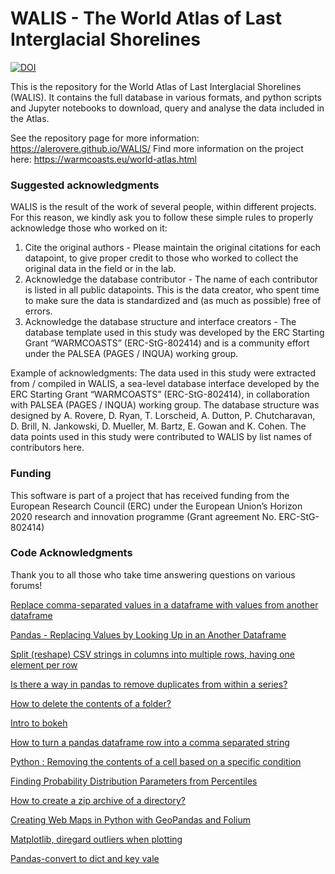 # WALIS - The World Atlas of Last Interglacial Shorelines

[![DOI](https://zenodo.org/badge/DOI/10.5281/zenodo.5979520.svg)](https://doi.org/10.5281/zenodo.5979520)

This is the repository for the World Atlas of Last Interglacial Shorelines (WALIS). It contains the full database in various formats, and python scripts and Jupyter notebooks to download, query and analyse the data included in the Atlas.

See the repository page for more information: https://alerovere.github.io/WALIS/
Find more information on the project here: https://warmcoasts.eu/world-atlas.html

### Suggested acknowledgments
WALIS is the result of the work of several people, within different projects. For this reason, we kindly ask you to follow these simple rules to properly acknowledge those who worked on it:

1. Cite the original authors - Please maintain the original citations for each datapoint, to give proper credit to those who worked to collect the original data in the field or in the lab.
2. Acknowledge the database contributor - The name of each contributor is listed in all public datapoints. This is the data creator, who spent time to make sure the data is standardized and (as much as possible) free of errors.
3. Acknowledge the database structure and interface creators - The database template used in this study was developed by the ERC Starting Grant “WARMCOASTS” (ERC-StG-802414) and is a community effort under the PALSEA (PAGES / INQUA) working group.

Example of acknowledgments: The data used in this study were extracted from / compiled in WALIS, a sea-level database interface developed by the ERC Starting Grant “WARMCOASTS” (ERC-StG-802414), in collaboration with PALSEA (PAGES / INQUA) working group. The database structure was designed by A. Rovere, D. Ryan, T. Lorscheid, A. Dutton, P. Chutcharavan, D. Brill, N. Jankowski, D. Mueller, M. Bartz, E. Gowan and K. Cohen. The data points used in this study were contributed to WALIS by list names of contributors here.

### Funding
This software is part of a project that has received funding from the European Research Council (ERC) under the European Union’s Horizon 2020 research and innovation programme (Grant agreement No. ERC-StG-802414)

### Code Acknowledgments
Thank you to all those who take time answering questions on various forums!

[Replace comma-separated values in a dataframe with values from another dataframe](https://stackoverflow.com/questions/59617019/replace-comma-separated-values-in-a-dataframe-with-values-from-another-dataframe/59617707#59617707)

[Pandas - Replacing Values by Looking Up in an Another Dataframe](https://stackoverflow.com/questions/53818434/pandas-replacing-values-by-looking-up-in-an-another-dataframe)

[Split (reshape) CSV strings in columns into multiple rows, having one element per row](https://riptutorial.com/pandas/example/25462/split--reshape--csv-strings-in-columns-into-multiple-rows--having-one-element-per-row)

[Is there a way in pandas to remove duplicates from within a series?](https://stackoverflow.com/questions/56466917/is-there-a-way-in-pandas-to-remove-duplicates-from-within-a-series)

[How to delete the contents of a folder?](https://stackoverflow.com/questions/185936/how-to-delete-the-contents-of-a-folder)

[Intro to bokeh](http://michael-harmon.com/blog/IntroToBokeh.html)

[How to turn a pandas dataframe row into a comma separated string](https://stackoverflow.com/questions/37877708/how-to-turn-a-pandas-dataframe-row-into-a-comma-separated-string)

[Python : Removing the contents of a cell based on a specific condition](https://stackoverflow.com/questions/53082639/python-removing-the-contents-of-a-cell-based-on-a-specific-condition)

[Finding Probability Distribution Parameters from Percentiles](https://www.codeproject.com/Articles/56371/Finding-Probability-Distribution-Parameters-from-P)

[How to create a zip archive of a directory?](https://stackoverflow.com/questions/1855095/how-to-create-a-zip-archive-of-a-directory-in-python)

[Creating Web Maps in Python with GeoPandas and Folium](https://rawgit.com/agaidus/leaflet_webmaps_python/master/sf_crime_mapping_final.html)

[Matplotlib, diregard outliers when plotting](https://stackoverflow.com/questions/11882393/matplotlib-disregard-outliers-when-plotting)

[Pandas-convert to dict and key vale](https://stackoverflow.com/questions/18012505/python-pandas-dataframe-columns-convert-to-dict-key-and-value)
